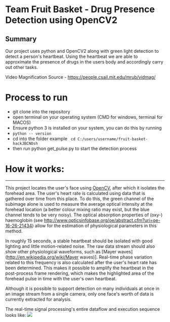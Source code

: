 # Team Fruit Basket - Drug Presence Detection using OpenCV2
## Summary
Our project uses python and OpenCV2 along with green light detection to detect a person's heartbeat. Using the heartbeat we are able to approximate the presence of drugs in the users body and accordingly carry out other tasks.


Video Magnification Source - https://people.csail.mit.edu/mrub/vidmag/

# Process to run
- git clone into the repository
- open terminal on your operating system (CMD for windows, terminal for MACOS)
- Ensure python 3 is installed on your system, you can do this by running 
- ```python -- version```
- cd into the folder example 
 ``` cd C:/users/username/fruit-basket-hackJBCNOsh```
- then run python get_pulse.py to start the detection process

# How it works:

-----------------

This project locates the user's face using [OpenCV](http://opencv.org/), after which it isolates the forehead area. The user's heart rate is calculated using data that is gathered over time from this place. To do this, the green channel of the subimage alone is used to measure the average optical intensity at the forehead location (a better colour mixing ratio may exist, but the blue channel tends to be very noisy). The optical absorption properties of (oxy-) haemoglobin (see http://www.opticsinfobase.org/oe/abstract.cfm?uri=oe-16-26-21434) allow for the estimation of physiological parameters in this method.

In roughly 15 seconds, a stable heartbeat should be isolated with good lighting and little motion-related noise. The raw data stream should also show other physiological waveforms, such as [Mayer waves](http://en.wikipedia.org/wiki/Mayer waves)]. Real-time phase variation related to this frequency is also calculated after the user's heart rate has been determined. This makes it possible to amplify the heartbeat in the post-process frame rendering, which makes the highlighted area of the forehead pulse in time with the user's own heartbeat.

Although it is possible to support detection on many individuals at once in an image stream from a single camera, only one face's worth of data is currently extracted for analysis.

The real-time signal processing's entire dataflow and execution sequence looks like: 
<img src="https://raw.githubusercontent.com/bebochakravarti/Revive-Lives-/main/heart%20rate%20.png"></img>

